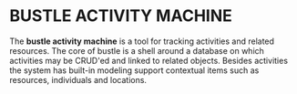 # BUSTLE ACTIVITY MACHINE

The **bustle activity machine** is a tool for tracking activities and related resources. The core of bustle is a shell around a database on which activities may be CRUD'ed and linked to related objects. Besides activities the system has built-in modeling support contextual items such as resources, individuals and locations.

